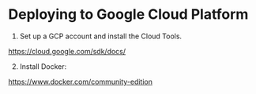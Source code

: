 # Deploying to Google Cloud Platform

1. Set up a GCP account and install the Cloud Tools.

https://cloud.google.com/sdk/docs/

2. Install Docker:

https://www.docker.com/community-edition